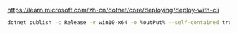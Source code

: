 https://learn.microsoft.com/zh-cn/dotnet/core/deploying/deploy-with-cli

```bash
dotnet publish -c Release -r win10-x64 -o %outPut% --self-contained true
```


